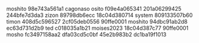 moshito
98e743a561a1
cagonaso
osito
f09e4a065341
201a06299425
244bfe7d3da3
zizon
89798db6ecc
18c04d380714
system
809133507b60
timon
408d5c596527
2cf05deb0556
90ffe0001
moshito
94dbc91ab2d8
ec63d731d2b9
ted
c018035a1b21
moises2023
18c04d387c77
90ffe0001
mosho
fc3497158aa2
dfa03cd5c0bf
45e2b983b2
dc1ba19f1013
